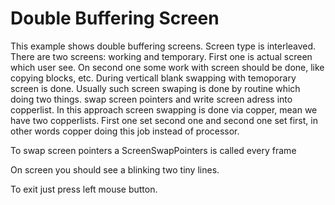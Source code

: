 # Double Buffering Screen

This example shows double buffering screens. Screen type is interleaved. 
There are two screens: working and temporary. First one is actual screen which user see.
On second one some work with screen should be done, like copying blocks, etc.
During verticall blank swapping with temoporary screen is done. Usually such
screen swaping is done by routine which doing two things. swap screen pointers
and write screen adress into copperlist. In this approach screen swapping is done via copper,
mean we have two copperlists. First one set second one and second one set first, in other
words copper doing this job instead of processor. 

To swap screen pointers a ScreenSwapPointers is called every frame

On screen you should see a blinking two tiny lines.

To exit just press left mouse button.
